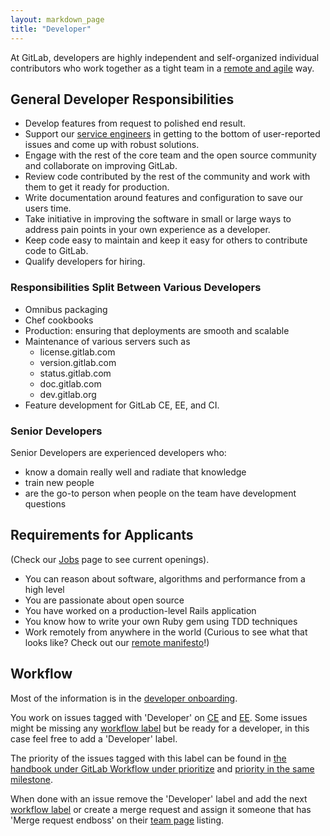 ```yaml
---
layout: markdown_page
title: "Developer"
---
```


At GitLab, developers are highly independent and self-organized individual
contributors who work together as a tight team in a [remote and agile](https://about.gitlab.com/2015/09/14/remote-agile-at-gitlab/) way.

## General Developer Responsibilities

* Develop features from request to polished end result.
* Support our [service engineers](https://about.gitlab.com/jobs/service-engineer) in getting to the bottom of user-reported issues and come up with robust solutions.
* Engage with the rest of the core team and the open source community and collaborate on improving GitLab.
* Review code contributed by the rest of the community and work with them to get it ready for production.
* Write documentation around features and configuration to save our users time.
* Take initiative in improving the software in small or large ways to address pain points in your own experience as a developer.
* Keep code easy to maintain and keep it easy for others to contribute code to GitLab.
* Qualify developers for hiring.

### Responsibilities Split Between Various Developers

* Omnibus packaging
* Chef cookbooks
* Production: ensuring that deployments are smooth and scalable
* Maintenance of various servers such as
   * license.gitlab.com
   * version.gitlab.com
   * status.gitlab.com
   * doc.gitlab.com
   * dev.gitlab.org
* Feature development for GitLab CE, EE, and CI.

### Senior Developers

Senior Developers are experienced developers who:

* know a domain really well and radiate that knowledge
* train new people
* are the go-to person when people on the team have development questions

## Requirements for Applicants

(Check our [Jobs](https://about.gitlab.com/jobs/) page to see current openings).

* You can reason about software, algorithms and performance from a high level
* You are passionate about open source
* You have worked on a production-level Rails application
* You know how to write your own Ruby gem using TDD techniques
* Work remotely from anywhere in the world (Curious to see what that looks like?
Check out our [remote manifesto](https://about.gitlab.com/2015/04/08/the-remote-manifesto/)!)

## Workflow

Most of the information is in the [developer onboarding](/handbook/developer-onboarding/).

You work on issues tagged with 'Developer' on [CE](https://gitlab.com/gitlab-org/gitlab-ce/issues?label_name=Developer) and [EE](https://gitlab.com/gitlab-org/gitlab-ee/issues?label_name=Developer).
Some issues might be missing any [workflow label](https://gitlab.com/gitlab-org/gitlab-ce/blob/master/PROCESS.md#workflow-labels) but be ready for a developer, in this case feel free to add a 'Developer' label.

The priority of the issues tagged with this label can be found in [the handbook under GitLab Workflow under prioritize](https://about.gitlab.com/handbook/#prioritize) and [priority in the same milestone](https://about.gitlab.com/handbook/#priority).

When done with an issue remove the 'Developer' label and add the next [workflow label](https://gitlab.com/gitlab-org/gitlab-ce/blob/master/PROCESS.md#workflow-labels) or create a merge request and assign it someone that has 'Merge request endboss' on their [team page](https://about.gitlab.com/team/) listing.
